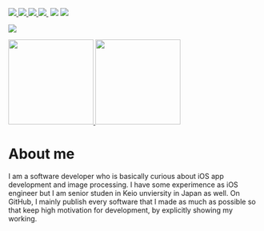 [![](https://img.shields.io/twitter/follow/fummicc1?label=Twitter&logo=twitter&style=flat)
](http://twitter.com/fummicc1)
[![](https://img.shields.io/github/followers/fummicc1?label=follow&logo=github&style=flat)
](https://github.com/fummicc1)
[![](https://qiita-badge.apiapi.app/s/fummicc1_dev/posts.svg)
](http://qiita.com/fummicc1_dev)
[![](https://qiita-badge.apiapi.app/s/fummicc1_dev/contributions.svg)
](http://qiita.com/fummicc1_dev)
[![]()]()
[![](https://zenn.badge.nikaera.com/s/fummicc1/articles?style=plastic)](https://zenn.dev/fummicc1/articles)
[![](https://zenn.badge.nikaera.com/s/fummicc1/likes?style=plastic)](https://zenn.dev/fummicc1)


![](https://github-profile-summary-cards.vercel.app/api/cards/profile-details?username=fummicc1&theme=dracula)

<p>
<a href="https://github.com/fummicc1">
  <img height="170px" src="https://github-readme-stats.vercel.app/api?username=fummicc1&count_private=false&show_icons=true&theme=dracula" />
</a>
<a href="https://github.com/fummicc1">
  <img height="170px" src="https://github-readme-stats.vercel.app/api/top-langs/?username=fummicc1&layout=compact&theme=dracula" />
</a>
</p>

<h1> About me </h1>
<p>
I am a software developer who is basically curious about iOS app development and image processing. I have some experimence as iOS engineer but I am senior studen in Keio unviersity in Japan as well.
On GitHub, I mainly publish every software that I made as much as possible so that keep high motivation for development, by explicitly showing my working.
  </p>
